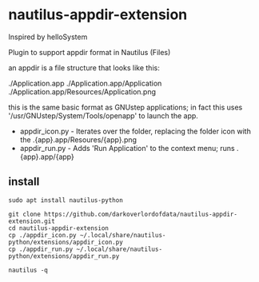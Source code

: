# nautilus-appdir-extension

Inspired by helloSystem

Plugin to support appdir format in Nautilus (Files)

an appdir is a file structure that looks like this:

./Application.app
./Application.app/Application
./Application.app/Resources/Application.png

this is the same basic format as GNUstep applications; in fact this uses '/usr/GNUstep/System/Tools/openapp' to launch the app.

* appdir_icon.py  - Iterates over the folder, replacing the folder icon with the .{app}.app/Resoures/{app}.png
* appdir_run.py   - Adds 'Run Application' to the context menu; runs .{app}.app/{app} 


## install
```
sudo apt install nautilus-python

git clone https://github.com/darkoverlordofdata/nautilus-appdir-extension.git
cd nautilus-appdir-extension
cp ./appdir_icon.py ~/.local/share/nautilus-python/extensions/appdir_icon.py
cp ./appdir_run.py ~/.local/share/nautilus-python/extensions/appdir_run.py

nautilus -q

```